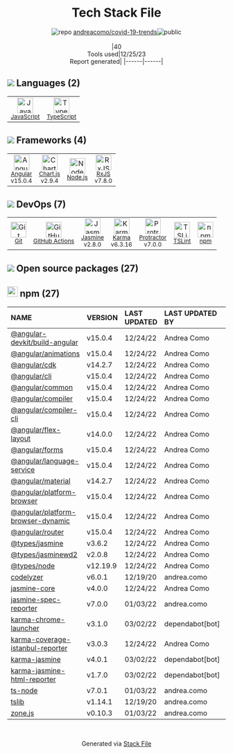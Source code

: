 <!--
&lt;--- Readme.md Snippet without images Start ---&gt;
## Tech Stack
andreacomo/covid-19-trends is built on the following main stack:

- [Jasmine](http://jasmine.github.io/) – Javascript Testing Framework
- [Node.js](http://nodejs.org/) – Frameworks (Full Stack)
- [JavaScript](https://developer.mozilla.org/en-US/docs/Web/JavaScript) – Languages
- [Karma](http://karma-runner.github.io/) – Browser Testing
- [TypeScript](http://www.typescriptlang.org) – Languages
- [Protractor](http://angular.github.io/protractor) – Javascript Testing Framework
- [RxJS](http://reactivex.io/rxjs/) – Concurrency Frameworks
- [Angular](https://angular.io) – Javascript MVC Frameworks
- [Chart.js](http://www.chartjs.org/) – Charting Libraries
- [TSLint](https://github.com/palantir/tslint) – Code Review
- [GitHub Actions](https://github.com/features/actions) – Continuous Integration

Full tech stack [here](/techstack.md)

&lt;--- Readme.md Snippet without images End ---&gt;

&lt;--- Readme.md Snippet with images Start ---&gt;
## Tech Stack
andreacomo/covid-19-trends is built on the following main stack:

- <img width='25' height='25' src='https://img.stackshare.io/service/831/7c0b595409af531b9cdeb07f8c513e8b.png' alt='Jasmine'/> [Jasmine](http://jasmine.github.io/) – Javascript Testing Framework
- <img width='25' height='25' src='https://img.stackshare.io/service/1011/n1JRsFeB_400x400.png' alt='Node.js'/> [Node.js](http://nodejs.org/) – Frameworks (Full Stack)
- <img width='25' height='25' src='https://img.stackshare.io/service/1209/javascript.jpeg' alt='JavaScript'/> [JavaScript](https://developer.mozilla.org/en-US/docs/Web/JavaScript) – Languages
- <img width='25' height='25' src='https://img.stackshare.io/service/1420/TidYGd6a.png' alt='Karma'/> [Karma](http://karma-runner.github.io/) – Browser Testing
- <img width='25' height='25' src='https://img.stackshare.io/service/1612/bynNY5dJ.jpg' alt='TypeScript'/> [TypeScript](http://www.typescriptlang.org) – Languages
- <img width='25' height='25' src='https://img.stackshare.io/service/1754/protractor-logo1.png' alt='Protractor'/> [Protractor](http://angular.github.io/protractor) – Javascript Testing Framework
- <img width='25' height='25' src='https://img.stackshare.io/service/1796/984368.png' alt='RxJS'/> [RxJS](http://reactivex.io/rxjs/) – Concurrency Frameworks
- <img width='25' height='25' src='https://img.stackshare.io/service/3745/cb8U-gL6_400x400.jpg' alt='Angular'/> [Angular](https://angular.io) – Javascript MVC Frameworks
- <img width='25' height='25' src='https://img.stackshare.io/service/3866/_GD1-XrU_400x400.jpg' alt='Chart.js'/> [Chart.js](http://www.chartjs.org/) – Charting Libraries
- <img width='25' height='25' src='https://img.stackshare.io/service/5561/303157.png' alt='TSLint'/> [TSLint](https://github.com/palantir/tslint) – Code Review
- <img width='25' height='25' src='https://img.stackshare.io/service/11563/actions.png' alt='GitHub Actions'/> [GitHub Actions](https://github.com/features/actions) – Continuous Integration

Full tech stack [here](/techstack.md)

&lt;--- Readme.md Snippet with images End ---&gt;
-->
<div align="center">

# Tech Stack File
![](https://img.stackshare.io/repo.svg "repo") [andreacomo/covid-19-trends](https://github.com/andreacomo/covid-19-trends)![](https://img.stackshare.io/public_badge.svg "public")
<br/><br/>
|40<br/>Tools used|12/25/23 <br/>Report generated|
|------|------|
</div>

## <img src='https://img.stackshare.io/languages.svg'/> Languages (2)
<table><tr>
  <td align='center'>
  <img width='36' height='36' src='https://img.stackshare.io/service/1209/javascript.jpeg' alt='JavaScript'>
  <br>
  <sub><a href="https://developer.mozilla.org/en-US/docs/Web/JavaScript">JavaScript</a></sub>
  <br>
  <sub></sub>
</td>

<td align='center'>
  <img width='36' height='36' src='https://img.stackshare.io/service/1612/bynNY5dJ.jpg' alt='TypeScript'>
  <br>
  <sub><a href="http://www.typescriptlang.org">TypeScript</a></sub>
  <br>
  <sub></sub>
</td>

</tr>
</table>

## <img src='https://img.stackshare.io/frameworks.svg'/> Frameworks (4)
<table><tr>
  <td align='center'>
  <img width='36' height='36' src='https://img.stackshare.io/service/3745/cb8U-gL6_400x400.jpg' alt='Angular'>
  <br>
  <sub><a href="https://angular.io">Angular</a></sub>
  <br>
  <sub>v15.0.4</sub>
</td>

<td align='center'>
  <img width='36' height='36' src='https://img.stackshare.io/service/3866/_GD1-XrU_400x400.jpg' alt='Chart.js'>
  <br>
  <sub><a href="http://www.chartjs.org/">Chart.js</a></sub>
  <br>
  <sub>v2.9.4</sub>
</td>

<td align='center'>
  <img width='36' height='36' src='https://img.stackshare.io/service/1011/n1JRsFeB_400x400.png' alt='Node.js'>
  <br>
  <sub><a href="http://nodejs.org/">Node.js</a></sub>
  <br>
  <sub></sub>
</td>

<td align='center'>
  <img width='36' height='36' src='https://img.stackshare.io/service/1796/984368.png' alt='RxJS'>
  <br>
  <sub><a href="http://reactivex.io/rxjs/">RxJS</a></sub>
  <br>
  <sub>v7.8.0</sub>
</td>

</tr>
</table>

## <img src='https://img.stackshare.io/devops.svg'/> DevOps (7)
<table><tr>
  <td align='center'>
  <img width='36' height='36' src='https://img.stackshare.io/service/1046/git.png' alt='Git'>
  <br>
  <sub><a href="http://git-scm.com/">Git</a></sub>
  <br>
  <sub></sub>
</td>

<td align='center'>
  <img width='36' height='36' src='https://img.stackshare.io/service/11563/actions.png' alt='GitHub Actions'>
  <br>
  <sub><a href="https://github.com/features/actions">GitHub Actions</a></sub>
  <br>
  <sub></sub>
</td>

<td align='center'>
  <img width='36' height='36' src='https://img.stackshare.io/service/831/7c0b595409af531b9cdeb07f8c513e8b.png' alt='Jasmine'>
  <br>
  <sub><a href="http://jasmine.github.io/">Jasmine</a></sub>
  <br>
  <sub>v2.8.0</sub>
</td>

<td align='center'>
  <img width='36' height='36' src='https://img.stackshare.io/service/1420/TidYGd6a.png' alt='Karma'>
  <br>
  <sub><a href="http://karma-runner.github.io/">Karma</a></sub>
  <br>
  <sub>v6.3.16</sub>
</td>

<td align='center'>
  <img width='36' height='36' src='https://img.stackshare.io/service/1754/protractor-logo1.png' alt='Protractor'>
  <br>
  <sub><a href="http://angular.github.io/protractor">Protractor</a></sub>
  <br>
  <sub>v7.0.0</sub>
</td>

<td align='center'>
  <img width='36' height='36' src='https://img.stackshare.io/service/5561/303157.png' alt='TSLint'>
  <br>
  <sub><a href="https://github.com/palantir/tslint">TSLint</a></sub>
  <br>
  <sub></sub>
</td>

<td align='center'>
  <img width='36' height='36' src='https://img.stackshare.io/service/1120/lejvzrnlpb308aftn31u.png' alt='npm'>
  <br>
  <sub><a href="https://www.npmjs.com/">npm</a></sub>
  <br>
  <sub></sub>
</td>

</tr>
</table>


## <img src='https://img.stackshare.io/group.svg' /> Open source packages (27)</h2>

## <img width='24' height='24' src='https://img.stackshare.io/service/1120/lejvzrnlpb308aftn31u.png'/> npm (27)

|NAME|VERSION|LAST UPDATED|LAST UPDATED BY|LICENSE|VULNERABILITIES|
|:------|:------|:------|:------|:------|:------|
|[@angular-devkit/build-angular](https://www.npmjs.com/@angular-devkit/build-angular)|v15.0.4|12/24/22|Andrea Como |MIT|N/A|
|[@angular/animations](https://www.npmjs.com/@angular/animations)|v15.0.4|12/24/22|Andrea Como |MIT|N/A|
|[@angular/cdk](https://www.npmjs.com/@angular/cdk)|v14.2.7|12/24/22|Andrea Como |MIT|N/A|
|[@angular/cli](https://www.npmjs.com/@angular/cli)|v15.0.4|12/24/22|Andrea Como |MIT|N/A|
|[@angular/common](https://www.npmjs.com/@angular/common)|v15.0.4|12/24/22|Andrea Como |MIT|N/A|
|[@angular/compiler](https://www.npmjs.com/@angular/compiler)|v15.0.4|12/24/22|Andrea Como |MIT|N/A|
|[@angular/compiler-cli](https://www.npmjs.com/@angular/compiler-cli)|v15.0.4|12/24/22|Andrea Como |MIT|N/A|
|[@angular/flex-layout](https://www.npmjs.com/@angular/flex-layout)|v14.0.0|12/24/22|Andrea Como |MIT|N/A|
|[@angular/forms](https://www.npmjs.com/@angular/forms)|v15.0.4|12/24/22|Andrea Como |MIT|N/A|
|[@angular/language-service](https://www.npmjs.com/@angular/language-service)|v15.0.4|12/24/22|Andrea Como |MIT|N/A|
|[@angular/material](https://www.npmjs.com/@angular/material)|v14.2.7|12/24/22|Andrea Como |MIT|N/A|
|[@angular/platform-browser](https://www.npmjs.com/@angular/platform-browser)|v15.0.4|12/24/22|Andrea Como |MIT|N/A|
|[@angular/platform-browser-dynamic](https://www.npmjs.com/@angular/platform-browser-dynamic)|v15.0.4|12/24/22|Andrea Como |MIT|N/A|
|[@angular/router](https://www.npmjs.com/@angular/router)|v15.0.4|12/24/22|Andrea Como |MIT|N/A|
|[@types/jasmine](https://www.npmjs.com/@types/jasmine)|v3.6.2|12/24/22|Andrea Como |MIT|N/A|
|[@types/jasminewd2](https://www.npmjs.com/@types/jasminewd2)|v2.0.8|12/24/22|Andrea Como |MIT|N/A|
|[@types/node](https://www.npmjs.com/@types/node)|v12.19.9|12/24/22|Andrea Como |MIT|N/A|
|[codelyzer](https://www.npmjs.com/codelyzer)|v6.0.1|12/19/20|andrea.como |MIT|N/A|
|[jasmine-core](https://www.npmjs.com/jasmine-core)|v4.0.0|12/24/22|Andrea Como |MIT|N/A|
|[jasmine-spec-reporter](https://www.npmjs.com/jasmine-spec-reporter)|v7.0.0|01/03/22|andrea.como |Apache-2.0|N/A|
|[karma-chrome-launcher](https://www.npmjs.com/karma-chrome-launcher)|v3.1.0|03/02/22|dependabot[bot] |MIT|N/A|
|[karma-coverage-istanbul-reporter](https://www.npmjs.com/karma-coverage-istanbul-reporter)|v3.0.3|12/24/22|Andrea Como |MIT|N/A|
|[karma-jasmine](https://www.npmjs.com/karma-jasmine)|v4.0.1|03/02/22|dependabot[bot] |MIT|N/A|
|[karma-jasmine-html-reporter](https://www.npmjs.com/karma-jasmine-html-reporter)|v1.7.0|03/02/22|dependabot[bot] |MIT|N/A|
|[ts-node](https://www.npmjs.com/ts-node)|v7.0.1|01/03/22|andrea.como |MIT|N/A|
|[tslib](https://www.npmjs.com/tslib)|v1.14.1|12/19/20|andrea.como |0BSD|N/A|
|[zone.js](https://www.npmjs.com/zone.js)|v0.10.3|01/03/22|andrea.como |MIT|N/A|

<br/>
<div align='center'>

Generated via [Stack File](https://github.com/marketplace/stack-file)
